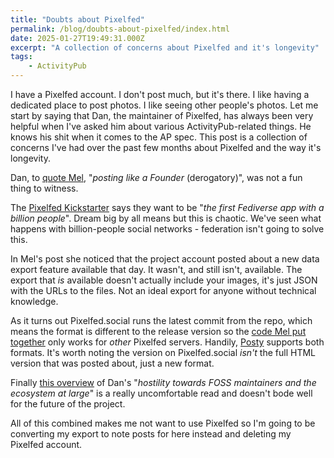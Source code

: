 ```yaml
---
title: "Doubts about Pixelfed"
permalink: /blog/doubts-about-pixelfed/index.html
date: 2025-01-27T19:49:31.000Z
excerpt: "A collection of concerns about Pixelfed and it's longevity"
tags:
    - ActivityPub
---
```


I have a Pixelfed account. I don't post much, but it's there. I like having a dedicated place to post photos. I like seeing other people's photos.  Let me start by saying that Dan, the maintainer of Pixelfed, has always been very helpful when I've asked him about various ActivityPub-related things. He knows his shit when it comes to the AP spec. This post is a collection of concerns I've had over the past few months about Pixelfed and the way it's longevity.

Dan, to [quote Mel](https://melkat.blog/p/pixelfed-disappointment/), "_posting like a Founder_ (derogatory)", was not a fun thing to witness. 

The [Pixelfed Kickstarter](https://www.kickstarter.com/projects/pixelfed/pixelfed-foundation-2024-real-ethical-social-networks) says they want to be "_the first Fediverse app with a billion people_". Dream big by all means but this is chaotic. We've seen what happens with billion-people social networks - federation isn't going to solve this.

In Mel's post she noticed that the project account posted about a new data export feature available that day. It wasn't, and still isn't, available. The export that _is_ available doesn't actually include your images, it's just JSON with the URLs to the files. Not an ideal export for anyone without technical knowledge. 

As it turns out Pixelfed.social runs the latest commit from the repo, which means the format is different to the release version so the [code Mel put together](https://gist.melkat.dev/melanie/pixelfed-to-md) only works for _other_ Pixelfed servers. Handily, [Posty](https://posty.1sland.social/pixelfed) supports both formats. It's worth noting the version on Pixelfed.social _isn't_ the full HTML version that was posted about, just a new format.

Finally [this overview](https://dansup-open-letter.github.io/appendix/) of Dan's "_hostility towards FOSS maintainers and the ecosystem at large_" is a really uncomfortable read and doesn't bode well for the future of the project.

All of this combined makes me not want to use Pixelfed so I'm going to be converting my export to note posts for here instead and deleting my Pixelfed account.